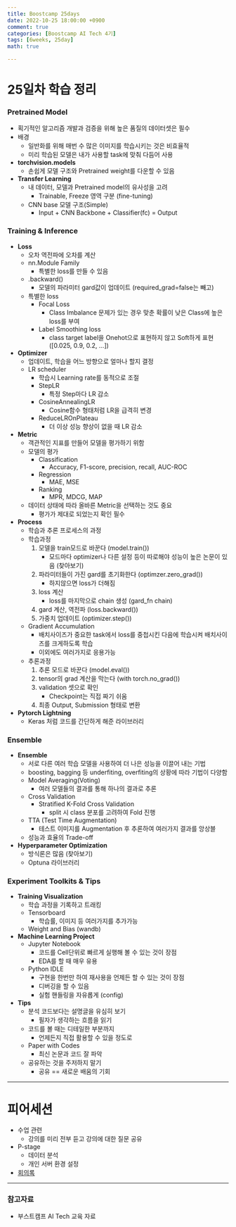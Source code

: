 ```yaml
---
title: Boostcamp 25days
date: 2022-10-25 18:00:00 +0900
comment: true
categories: [Boostcamp AI Tech 4기]
tags: [6weeks, 25day]
math: true

---
```

# 25일차 학습 정리

<h3 data-toc-skip> Pretrained Model </h3>

- 획기적인 알고리즘 개발과 검증을 위해 높은 품질의 데이터셋은 필수
- 배경
  - 일반화를 위해 매번 수 많은 이미지를 학습시키는 것은 비효율적
  - 미리 학습된 모델은 내가 사용할 task에 맞춰 다듬어 사용
- **torchvision.models**
  - 손쉽게 모델 구조와 Pretrained weight를 다운할 수 있음
- **Transfer Learning**
  - 내 데이터, 모델과 Pretrained model의 유사성을 고려
    - Trainable, Freeze 영역 구분 (fine-tuning)
  - CNN base 모델 구조(Simple)
    - Input + CNN Backbone + Classifier(fc) = Output

<h3 data-toc-skip> Training & Inference </h3>

- **Loss**
  - 오차 역전파에 오차를 계산
  - nn.Module Family
    - 특별한 loss를 만들 수 있음
  - .backward()
    - 모델의 파라미터 gard값이 업데이트 (required_grad=false는 빼고)
  - 특별한 loss
    - Focal Loss
      - Class Imbalance 문제가 있는 경우 맞춘 확률이 낮은 Class에 높은 loss를 부여
    - Label Smoothing loss
      - class target label을 Onehot으로 표현하지 않고 Soft하게 표현([0.025, 0.9, 0.2, ...])
- **Optimizer**
  - 업데이트, 학습을 어느 방향으로 얼마나 할지 결정
  - LR scheduler
    - 학습시 Learning rate를 동적으로 조절
    - StepLR
      - 특정 Step마다 LR 감소
    - CosineAnnealingLR
      - Cosine함수 형태처럼 LR을 급격히 변경
    - ReduceLROnPlateau
      - 더 이상 성능 향상이 없을 때 LR 감소
- **Metric**
  - 객관적인 지표를 만들어 모델을 평가하기 위함
  - 모델의 평가
    - Classification
      - Accuracy, F1-score, precision, recall, AUC-ROC
    - Regression
      - MAE, MSE
    - Ranking
      - MPR, MDCG, MAP
  - 데이터 상태에 따라 올바른 Metric을 선택하는 것도 중요
    - 평가가 제대로 되었는지 확인 필수
- **Process**
  - 학습과 추론 프로세스의 과정
  - 학습과정
    1. 모델을 train모드로 바꾼다 (model.train())
       - 모드마다 optimizer나 다른 설정 등이 따로해야 성능이 높은 논문이 있음 (찾아보기)
    2. 파라미터들이 가진 gard를 초기화한다 (optimzer.zero_grad())
       - 하지않으면 loss가 더해짐 
    3. loss 계산 
       - loss를 마지막으로 chain 생성 (gard_fn chain)
    4. gard 계산, 역전파 (loss.backward())
    5. 가중치 업데이트 (optimizer.step())
  - Gradient Accumulation
    - 배치사이즈가 중요한 task에서 loss를 중첩시킨 다음에 학습시켜 배치사이즈를 크게하도록 학습
    - 이외에도 여러가지로 응용가능
  - 추론과정
    1. 추론 모드로 바꾼다 (model.eval())
    2. tensor의 grad 계산을 막는다 (with torch.no_grad())
    3. validation 셋으로 확인
        - Checkpoint는 직접 짜기 쉬움
    4. 최종 Output, Submission 형태로 변환
- **Pytorch Lightning**
  - Keras 처럼 코드를 간단하게 해준 라이브러리

<h3 data-toc-skip> Ensemble </h3>

- **Ensemble**
  - 서로 다른 여러 학습 모델을 사용하여 더 나은 성능을 이끌어 내는 기법
  - boosting, bagging 등 underfiting, overfiting의 상황에 따라 기법이 다양함
  - Model Averaging(Voting)
    - 여러 모델들의 결과를 통해 하나의 결과로 추론
  - Cross Validation
    - Stratified K-Fold Cross Validation
      - split 시 class 분포를 고려하여 Fold 진행
  - TTA (Test Time Augmentation)
    - 테스트 이미지를 Augmentation 후 추론하여 여러가지 결과를 앙상블
  - 성능과 효율의 Trade-off
- **Hyperparameter Optimization**
  - 방식론은 많음 (찾아보기)
  - Optuna 라이브러리

<h3 data-toc-skip> Experiment Toolkits & Tips </h3>

- **Training Visualization**
  - 학습 과정을 기록하고 트래킹
  - Tensorboard
    - 학습률, 이미지 등 여러가지를 추가가능
  - Weight and Bias (wandb)
- **Machine Learning Project**
  - Jupyter Notebook
    - 코드를 Cell단위로 빠르게 실행해 볼 수 있는 것이 장점
    - EDA를 할 때 매우 유용
  - Python IDLE
    - 구현을 한번만 하여 재사용을 언제든 할 수 있는 것이 장점
    - 디버깅을 할 수 있음 
    - 실험 핸들링을 자유롭게 (config)
- **Tips**
  - 분석 코드보다는 설명글을 유심히 보기
    - 필자가 생각하는 흐름을 읽기
  - 코드를 볼 때는 디테일한 부분까지
    - 언제든지 직접 활용할 수 있을 정도로
  - Paper with Codes
    - 최신 논문과 코드 잘 파악
  - 공유하는 것을 주저하지 말기
    - 공유 == 새로운 배움의 기회

---

# 피어세션
- 수업 관련
  - 강의를 미리 전부 듣고 강의에 대한 질문 공유
- P-stage
  - 데이터 분석
  - 개인 서버 환경 설정
- [회의록](https://night-eustoma-5f3.notion.site/10-25-d7d98f2b0e464fe8bdc75650fda832a6)

---

### 참고자료
- 부스트캠프 AI Tech 교육 자료